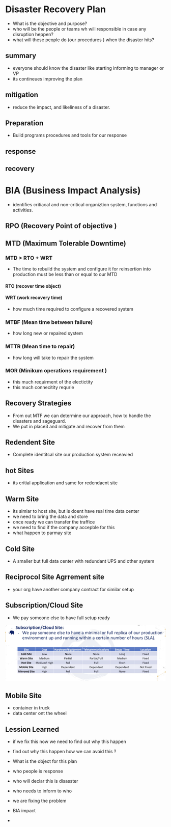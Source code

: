 
# Disaster Recovery Plan

- What is the objective and purpose?
- who will be the people or teams wh  will responsible in case any disruption heppen?
- what will these people do (our procedures ) when the disaster hits?

## summary
- everyone should know the disaster like starting informing to manager or VP
- its contineues improving the plan

## mitigation
- reduce the impact, and likeliness of a disaster.
## Preparation
- Build programs procedures and tools for our response
## response
## recovery


# BIA (Business Impact Analysis)
- identifies critiacal and non-critical organiztion system, functions and activities.
## RPO (Recovery Point of objective )
## MTD (Maximum Tolerable Downtime)
### MTD > RTO + WRT
- The time to rebuild the system and configure it for reinsertion into production must be less than or equal to our MTD
#### RTO (recover time object)
#### WRT (work recovery time)
- how much time required to configure a recovered system
### MTBF (Mean time between failure)
- how long new or repaired system
### MTTR (Mean time to repair)
- how long will take to repair the system
### MOR (Minikum operations requirement )
- this much requirment of the electictity
- this much connecitity requrie


## Recovery Strategies
- From out MTF we can determine our approach, how to handle the disasters and sageguard.
- We put in place3 and mitigate and recover from them
## Redendent Site
- Complete identitcal site our production system receavied
## hot Sites
- its critial application and same for redendacnt site
## Warm Site
- its simiar to host site, but is doent have real time data center
- we need to bring the data and store
- once ready we can transfer the traffice
- we need to find if the company accepble for this
- what happen to parmay site
## Cold Site
- A smaller but full data center with redundant UPS and other system
## Reciprocol Site Agrrement site
- your org have another company contract for similar  setup
## Subscription/Cloud Site
- We pay someone else to have full setup ready

<img src="img/2.1.png" />

## Mobile Site
- container in truck
- data center ont the wheel

## Lession Learned
- if we fix this now we need to find out why this happen
- find out why this happen how we can avoid this ?

- What is the object for this plan
- who people is response
- who will declar this is disasster
- who needs to inform to who
- we are fixing the problem
- BIA impact
-


